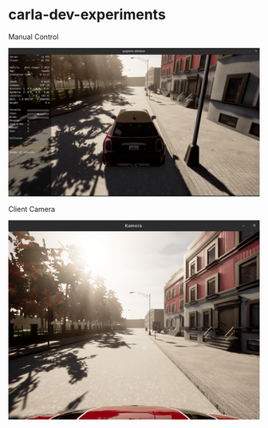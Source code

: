 # carla-dev-experiments

Manual Control

![ManualControl](images/manual_control.png)

Client Camera

![Adding basic camera sensor](images/client_cam.png)

